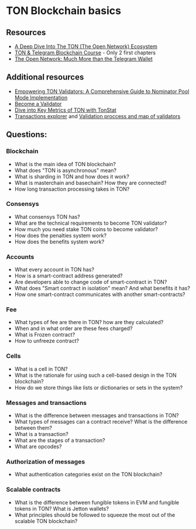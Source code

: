# TON Blockchain basics

## Resources

* [A Deep Dive Into The TON (The Open Network) Ecosystem](https://okxventures.medium.com/a-deep-dive-into-the-ton-the-open-network-ecosystem-34376fdd6082)
* [TON & Telegram Blockchain Сourse](https://stepik.org/course/176754/syllabus) - Only 2 first chapters
* [The Open Network: Much More than the Telegram Wallet](https://smartcontract.tips/articoli/ton-telegram-open-network-and-its-wallet)

## Additional resources

* [Empowering TON Validators: A Comprehensive Guide to Nominator Pool Mode Implementation](https://tonresear.ch/t/empowering-ton-validators-a-comprehensive-guide-to-nominator-pool-mode-implementation/123)
* [Become a Validator](https://ton.org/validators)
* [Dive into Key Metrics of TON with TonStat](https://www.tonstat.com/)
* [Transactions explorer](https://tonscan.com/) and [Validation proccess and map of validators](https://tonscan.com/validation)



## Questions:

### Blockchain
* What is the main idea of TON blockchain?
* What does "TON is asynchronous" mean?
* What is sharding in TON and how does it work?
* What is masterchain and basechain? How they are connected?
* How long transaction processing takes in TON?

### Consensys
* What consensys TON has?
* What are the technical requirements to become TON validator?
* How much you need stake TON coins to become validator?
* How does the penalties system work?
* How does the benefits system work?
 
### Accounts
* What every account in TON has?
* How is a smart-contract address generated?
* Are developers able to change code of smart-contract in TON?
* What does "Smart contract in isolation" mean? And what benefits it has?
* How one smart-contract communicates with another smart-contracts?

 ### Fee
* What types of fee are there in TON? how are they calculated?
* When and in what order are these fees charged?
* What is Frozen contract?
* How to unfreeze contract?

### Cells
* What is a cell in TON?
* What is the rationale for using such a cell-based design in the TON blockchain?
* How do we store things like lists or dictionaries or sets in the system?

### Messages and transactions
* What is the difference between messages and transactions in TON?
* What types of messages can a contract receive? What is the difference between them?
* What is a transaction?
* What are the stages of a transaction?
* What are opcodes?

### Authorization of messages
* What authentication categories exist on the TON blockchain?

### Scalable contracts
* What is the difference between fungible tokens in EVM and fungible tokens in TON? What is Jetton wallets?
* What principles should be followed to squeeze the most out of the scalable TON blockchain?
